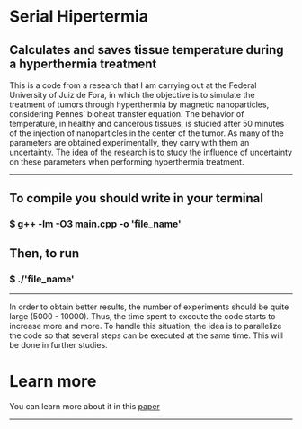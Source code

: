 # Serial Hipertermia
## Calculates and saves tissue temperature during a hyperthermia treatment

<p> This is a code from a research that I am carrying out at the Federal University of Juiz de Fora, in which the objective is to simulate the treatment of tumors through hyperthermia by magnetic nanoparticles, considering Pennes’ bioheat transfer equation. The behavior of temperature, in healthy and cancerous tissues, is studied after 50 minutes of the injection of nanoparticles in the center of the tumor. As many of the parameters are obtained experimentally, they carry with them an uncertainty. The idea of the research is to study the influence of uncertainty on these parameters when performing hyperthermia treatment. </p>

-----------------------------------------------------------------------------------------------------------------------------------------------------------

## To compile you should write in your terminal
### $ g++ -lm -O3 main.cpp -o 'file_name'
## Then, to run 
### $ ./'file_name'

-----------------------------------------------------------------------------------------------------------------------------------------------------------

<p>In order to obtain better results, the number of experiments should be quite large (5000 - 10000). Thus, the time spent to execute the code starts to increase more and more. To handle this situation, the idea is to parallelize the code so that several steps can be executed at the same time. This will be done in further studies.</p>

<h1>Learn more</h1>
<p>You can learn more about it in this <a href="https://www.sciencedirect.com/science/article/pii/S0377042715001247">paper</a></p>

-----------------------------------------------------------------------------------------------------------------------------------------------------------

